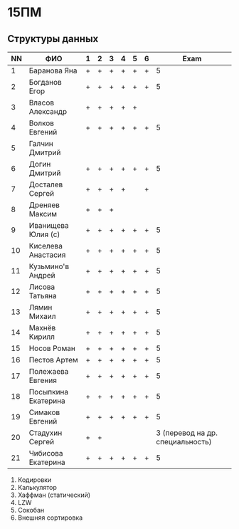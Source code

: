 # 15ПМ
## Структуры данных

| NN  | ФИО                   | 1   | 2   | 3   | 4   | 5   | 6   | Exam |
| --- | --------------------- | --- | --- | --- | --- | --- | --- | ---- |
| 1   | Баранова Яна          | +   | +   | +   | +   | +   | +   | 5    |
| 2   | Богданов Егор         | +   | +   | +   | +   | +   | +   | 5    |
| 3   | Власов Александр      | +   | +   | +   | +   | +   |     |      |
| 4   | Волков Евгений        | +   | +   | +   | +   | +   | +   | 5    |
| 5   | Галчин Дмитрий        |     |     |     |     |     |     |      |
| 6   | Догин Дмитрий         | +   | +   | +   | +   | +   | +   | 5    |
| 7   | Досталев Сергей       | +   | +   | +   | +   |     | +   |      |
| 8   | Дреняев Максим        | +   | +   | +   |     |     |     |      |
| 9   | Иванищева Юлия (с)    | +   | +   | +   | +   | +   | +   | 5    |
| 10  | Киселева Анастасия    | +   | +   | +   | +   | +   | +   | 5    |
| 11  | Кузьмино'в Андрей     | +   | +   | +   | +   | +   | +   | 5    |
| 12  | Лисова Татьяна        | +   | +   | +   | +   | +   | +   | 5    |
| 13  | Лямин Михаил          | +   | +   | +   | +   | +   | +   | 5    |
| 14  | Махнёв Кирилл         | +   | +   | +   | +   | +   | +   | 5    |
| 15  | Носов Роман           | +   | +   | +   | +   | +   | +   | 5    |
| 16  | Пестов Артем          | +   | +   | +   | +   | +   | +   | 5    |
| 17  | Полежаева Евгения     | +   | +   | +   | +   | +   | +   | 5    |
| 18  | Посыпкина Екатерина   | +   | +   | +   | +   | +   | +   | 5    |
| 19  | Симаков Евгений       | +   | +   | +   | +   | +   | +   | 5    |
| 20  | Стадухин Сергей       | +   | +   |     |     |     |     | 3 (перевод на др. специальность) |
| 21  | Чибисова Екатерина    | +   | +   | +   | +   | +   | +   | 5    |

1. Кодировки
2. Калькулятор
3. Хаффман (статический)
4. LZW
5. Сокобан
6. Внешняя сортировка
